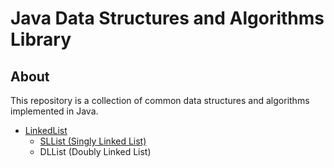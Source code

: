 <h1>Java Data Structures and Algorithms Library</h1>

<h2>About</h2>
<p>This repository is a collection of common data structures and algorithms implemented in Java.</p>

<ul>
  <li>
    <a href="https://github.com/esnhamden/dsa-lib/tree/main/src/LinkedList">LinkedList</a>
      <ul>
        <li><a href="https://github.com/esnhamden/dsa-lib/tree/main/src/LinkedList/SLList">SLList (Singly Linked List)</a></li>
        <li>DLList (Doubly Linked List)</li>
      </ul>
  </li>

</ul>
